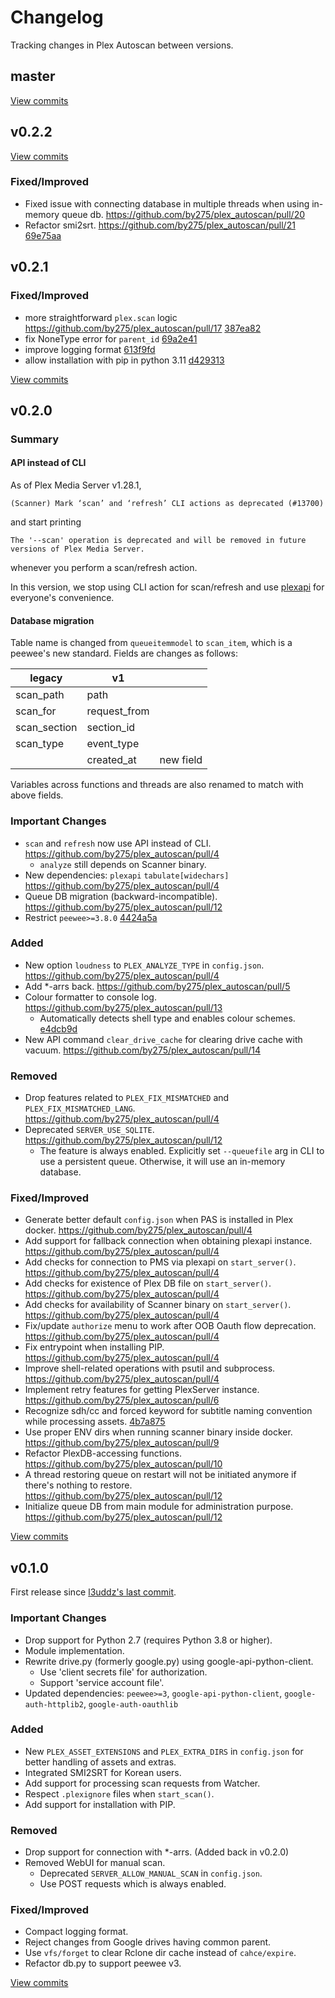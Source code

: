 # Changelog

Tracking changes in Plex Autoscan between versions.

## master

[View commits](https://github.com/by275/plex_autoscan/compare/v0.2.2...master)

## v0.2.2

[View commits](https://github.com/by275/plex_autoscan/compare/v0.2.1...v0.2.2)

### Fixed/Improved

* Fixed issue with connecting database in multiple threads when using in-memory queue db. https://github.com/by275/plex_autoscan/pull/20
* Refactor smi2srt. https://github.com/by275/plex_autoscan/pull/21 [69e75aa](https://github.com/by275/plex_autoscan/commit/69e75aad1b5a519974c2029d3f9f0d2658a8acdc)

## v0.2.1

### Fixed/Improved

* more straightforward `plex.scan` logic https://github.com/by275/plex_autoscan/pull/17 [387ea82](https://github.com/by275/plex_autoscan/commit/387ea82e0dad3a696de8c60dadd71ed35e10d644)
* fix NoneType error for `parent_id` [69a2e41](https://github.com/by275/plex_autoscan/commit/69a2e41b78a8468144d948e535323c5e1ac7fd6b)
* improve logging format [613f9fd](https://github.com/by275/plex_autoscan/commit/613f9fda2a7a6c6434069637d953f68be38ff71b)
* allow installation with pip in python 3.11 [d429313](https://github.com/by275/plex_autoscan/commit/d429313c450290429dbd89729d83ef51b5a34f43)

[View commits](https://github.com/by275/plex_autoscan/compare/v0.2.0...v0.2.1)

## v0.2.0

### Summary

#### API instead of CLI

As of Plex Media Server v1.28.1,

```log
(Scanner) Mark ‘scan’ and ‘refresh’ CLI actions as deprecated (#13700)
```

and start printing

```log
The '--scan' operation is deprecated and will be removed in future versions of Plex Media Server.
```

whenever you perform a scan/refresh action.

In this version, we stop using CLI action for scan/refresh and use [plexapi](https://github.com/pkkid/python-plexapi) for everyone's convenience.

#### Database migration

Table name is changed from `queueitemmodel` to `scan_item`, which is a peewee's new standard. Fields are changes as follows:

|legacy|v1||
|------|---|---|
|scan_path|path||
|scan_for|request_from||
|scan_section|section_id||
|scan_type|event_type||
||created_at|new field|

Variables across functions and threads are also renamed to match with above fields.

### Important Changes

* `scan` and `refresh` now use API instead of CLI. https://github.com/by275/plex_autoscan/pull/4
  * `analyze` still depends on Scanner binary.
* New dependencies: `plexapi` `tabulate[widechars]` https://github.com/by275/plex_autoscan/pull/4
* Queue DB migration (backward-incompatible). https://github.com/by275/plex_autoscan/pull/12
* Restrict `peewee>=3.8.0` [4424a5a](https://github.com/by275/plex_autoscan/commit/4424a5aeb98b30c71ff2df49f762a921fe1905bd)

### Added

* New option `loudness` to `PLEX_ANALYZE_TYPE` in `config.json`. https://github.com/by275/plex_autoscan/pull/4
* Add *-arrs back. https://github.com/by275/plex_autoscan/pull/5
* Colour formatter to console log. https://github.com/by275/plex_autoscan/pull/13
  * Automatically detects shell type and enables colour schemes. [e4dcb9d](https://github.com/by275/plex_autoscan/commit/e4dcb9d7f0a5665a61716840c639e464a37b63b8)
* New API command `clear_drive_cache` for clearing drive cache with vacuum. https://github.com/by275/plex_autoscan/pull/14

### Removed

* Drop features related to `PLEX_FIX_MISMATCHED` and `PLEX_FIX_MISMATCHED_LANG`. https://github.com/by275/plex_autoscan/pull/4
* Deprecated `SERVER_USE_SQLITE`. https://github.com/by275/plex_autoscan/pull/12
  * The feature is always enabled. Explicitly set `--queuefile` arg in CLI to use a persistent queue. Otherwise, it will use an in-memory database.

### Fixed/Improved

* Generate better default `config.json` when PAS is installed in Plex docker. https://github.com/by275/plex_autoscan/pull/4
* Add support for fallback connection when obtaining plexapi instance. https://github.com/by275/plex_autoscan/pull/4
* Add checks for connection to PMS via plexapi on `start_server()`. https://github.com/by275/plex_autoscan/pull/4
* Add checks for existence of Plex DB file on `start_server()`. https://github.com/by275/plex_autoscan/pull/4
* Add checks for availability of Scanner binary on `start_server()`. https://github.com/by275/plex_autoscan/pull/4
* Fix/update `authorize` menu to work after OOB Oauth flow deprecation. https://github.com/by275/plex_autoscan/pull/4
* Fix entrypoint when installing PIP. https://github.com/by275/plex_autoscan/pull/4
* Improve shell-related operations with psutil and subprocess. https://github.com/by275/plex_autoscan/pull/4
* Implement retry features for getting PlexServer instance. https://github.com/by275/plex_autoscan/pull/6
* Recognize sdh/cc and forced keyword for subtitle naming convention while processing assets. [4b7a875](https://github.com/by275/plex_autoscan/commit/4b7a87505a63f0a3f5c12a832a668247f60e6028)
* Use proper ENV dirs when running scanner binary inside docker. https://github.com/by275/plex_autoscan/pull/9
* Refactor PlexDB-accessing functions. https://github.com/by275/plex_autoscan/pull/10
* A thread restoring queue on restart will not be initiated anymore if there's nothing to restore. https://github.com/by275/plex_autoscan/pull/12
* Initialize queue DB from main module for administration purpose. https://github.com/by275/plex_autoscan/pull/12

[View commits](https://github.com/by275/plex_autoscan/compare/v0.1.0...v0.2.0)

## v0.1.0

First release since [l3uddz's last commit](https://github.com/by275/plex_autoscan/tree/4e31fb19d81ca9d7ff0fc2f362f9accfff979bc4).

### Important Changes

* Drop support for Python 2.7 (requires Python 3.8 or higher).
* Module implementation.
* Rewrite drive.py (formerly google.py) using google-api-python-client.
  * Use 'client secrets file' for authorization.
  * Support 'service account file'.
* Updated dependencies: `peewee>=3`, `google-api-python-client`, `google-auth-httplib2`, `google-auth-oauthlib`

### Added

* New `PLEX_ASSET_EXTENSIONS` and `PLEX_EXTRA_DIRS` in `config.json` for better handling of assets and extras.
* Integrated SMI2SRT for Korean users.
* Add support for processing scan requests from Watcher.
* Respect `.plexignore` files when `start_scan()`.
* Add support for installation with PIP.

### Removed

* Drop support for connection with *-arrs. (Added back in v0.2.0)
* Removed WebUI for manual scan.
  * Deprecated `SERVER_ALLOW_MANUAL_SCAN` in `config.json`.
  * Use POST requests which is always enabled.

### Fixed/Improved

* Compact logging format.
* Reject changes from Google drives having common parent.
* Use `vfs/forget` to clear Rclone dir cache instead of `cahce/expire`.
* Refactor db.py to support peewee v3.

[View commits](https://github.com/by275/plex_autoscan/compare/4e31fb19d81ca9d7ff0fc2f362f9accfff979bc4...v0.1.0)
